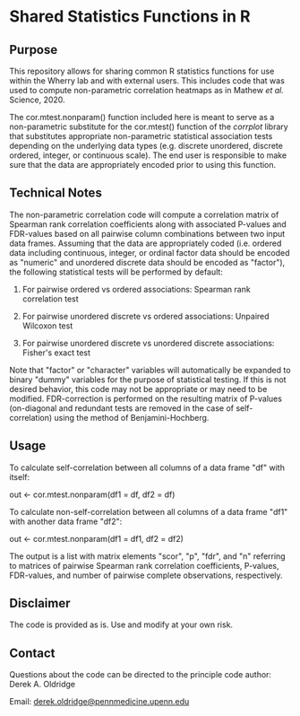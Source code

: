# Shared Statistics Functions in R

## Purpose

This repository allows for sharing common R statistics functions for use within the Wherry lab and with external users. This includes code that was used to compute non-parametric correlation heatmaps as in Mathew *et al.* Science, 2020.

The cor.mtest.nonparam() function included here is meant to serve as a non-parametric substitute for the cor.mtest() function of the *corrplot* library that substitutes appropriate non-parametric statistical association tests depending on the underlying data types (e.g. discrete unordered, discrete ordered, integer, or continuous scale). The end user is responsible to make sure that the data are appropriately encoded prior to using this function.

## Technical Notes

The non-parametric correlation code will compute a correlation matrix of Spearman rank correlation coefficients along with associated P-values and FDR-values based on all pairwise column combinations between two input data frames. Assuming that the data are appropriately coded (i.e. ordered data including continuous, integer, or ordinal factor data should be encoded as "numeric" and unordered discrete data should be encoded as "factor"), the following statistical tests will be performed by default:

1. For pairwise ordered vs ordered associations: Spearman rank correlation test

2. For pairwise unordered discrete vs ordered associations: Unpaired Wilcoxon test

3. For pairwise unordered discrete vs unordered discrete associations: Fisher's exact test

Note that "factor" or "character" variables will automatically be expanded to binary "dummy" variables for the purpose of statistical testing. If this is not desired behavior, this code may not be appropriate or may need to be modified. FDR-correction is performed on the resulting matrix of P-values (on-diagonal and redundant tests are removed in the case of self-correlation) using the method of Benjamini-Hochberg.

## Usage

To calculate self-correlation between all columns of a data frame "df" with itself:

out <- cor.mtest.nonparam(df1 = df, df2 = df)

To calculate non-self-correlation between all columns of a data frame "df1" with another data frame "df2":

out <- cor.mtest.nonparam(df1 = df1, df2 = df2)

The output is a list with matrix elements "scor", "p", "fdr", and "n" referring to matrices of pairwise Spearman rank correlation coefficients, P-values, FDR-values, and number of pairwise complete observations, respectively.

## Disclaimer

The code is provided as is. Use and modify at your own risk.

## Contact

Questions about the code can be directed to the principle code author: Derek A. Oldridge

Email: derek.oldridge@pennmedicine.upenn.edu
